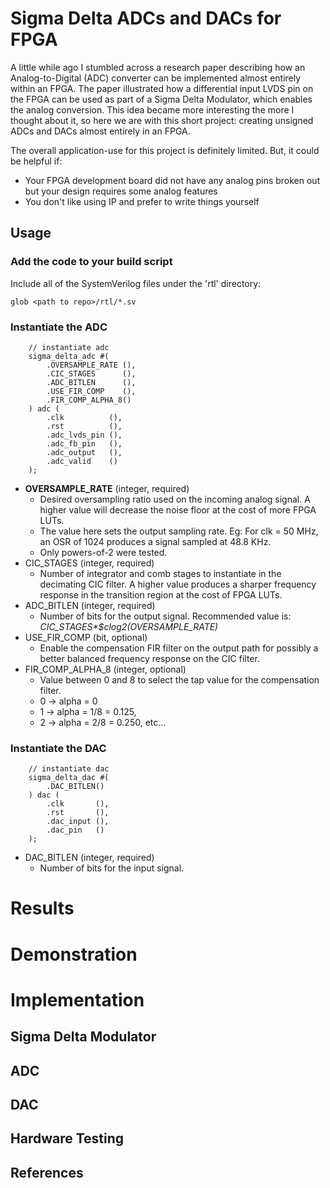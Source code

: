 # Sigma Delta ADCs and DACs for FPGA
A little while ago I stumbled across a research paper describing how an Analog-to-Digital (ADC) 
converter can be implemented almost entirely within an FPGA. The paper illustrated how a 
differential input LVDS pin on the FPGA can be used as part of a Sigma Delta Modulator, which 
enables the analog conversion. This idea became more interesting the more I thought about it, 
so here we are with this short project: creating unsigned ADCs and DACs almost entirely in an FPGA. 

The overall application-use for this project is definitely limited. But, it could be helpful if:
- Your FPGA development board did not have any analog pins broken out but your design requires some
  analog features
- You don't like using IP and prefer to write things yourself

## Usage
### Add the code to your build script
Include all of the SystemVerilog files under the 'rtl' directory:
```
glob <path to repo>/rtl/*.sv
```
### Instantiate the ADC
```
    // instantiate adc
    sigma_delta_adc #(
        .OVERSAMPLE_RATE (),
        .CIC_STAGES      (),
        .ADC_BITLEN      (),
        .USE_FIR_COMP    (),
        .FIR_COMP_ALPHA_8()
    ) adc (
        .clk          (),
        .rst          (),
        .adc_lvds_pin (),
        .adc_fb_pin   (),
        .adc_output   (),
        .adc_valid    ()
    );
```
- **OVERSAMPLE\_RATE** (integer, required)
    - Desired oversampling ratio used on the incoming analog signal. A higher value
      will decrease the noise floor at the cost of more FPGA LUTs.
    - The value here sets the output sampling rate. Eg: For clk = 50 MHz, an OSR of 1024
      produces a signal sampled at 48.8 KHz.
    - Only powers-of-2 were tested.
- CIC\_STAGES (integer, required)
    - Number of integrator and comb stages to instantiate in the decimating CIC filter. A higher
      value produces a sharper frequency response in the transition region at the cost of FPGA
      LUTs.
- ADC\_BITLEN (integer, required)
    - Number of bits for the output signal. Recommended value is: *CIC_STAGES\*$clog2(OVERSAMPLE_RATE)*
- USE\_FIR\_COMP (bit, optional)
    - Enable the compensation FIR filter on the output path for possibly a better balanced
      frequency response on the CIC filter.
- FIR\_COMP\_ALPHA\_8 (integer, optional)
    - Value between 0 and 8 to select the tap value for the compensation filter. 
    - 0 -> alpha = 0
    - 1 -> alpha = 1/8 = 0.125,
    - 2 -> alpha = 2/8 = 0.250, etc...

### Instantiate the DAC
```
    // instantiate dac
    sigma_delta_dac #(
        .DAC_BITLEN()
    ) dac (
        .clk       (),
        .rst       (),
        .dac_input (),
        .dac_pin   ()
    );
```
- DAC\_BITLEN (integer, required)
    - Number of bits for the input signal.

# Results

# Demonstration

# Implementation

## Sigma Delta Modulator
## ADC
## DAC
## Hardware Testing
## References

